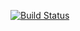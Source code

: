 [![Build Status](https://travis-ci.org/alvivi/erlm.svg?branch=master)](https://travis-ci.org/alvivi/erlm)
